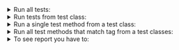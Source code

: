 <details>
<summary>Run all tests:</summary>

```shell
mvn clean test
```
</details>

<details>
<summary>Run tests from test class:</summary>

```shell
mvn clean test -Dtest=APITests 
```
</details>

<details>
<summary>Run a single test method from a test class:</summary>

```shell
mvn clean test -Dtest=getUsersList
```
</details>

<details>
<summary>Run all test methods that match tag from a test classes:</summary>

```shell
mvn clean test -Dgroups=""
```
</details>

<details>
<summary>To see report you have to:</summary>

- before execute docker-compose to launch `allure-service` and its `ui` change [${pwd}](docker-compose.yml) on your PATH to folder than start:
```shell
 docker-compose up -d allure allure-ui
```
- follow to [allure-ui](http://localhost:5252/allure-docker-service-ui/) to check reports
</details>